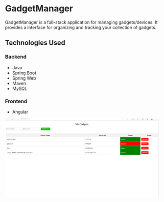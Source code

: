 # GadgetManager

GadgetManager is a full-stack application for managing gadgets/devices. It provides a interface for organizing and tracking your collection of gadgets. 

## Technologies Used

### Backend

- Java
- Spring Boot
- Spring Web
- Maven
- MySQL

### Frontend

- Angular

![Alt text](Interface.png)

